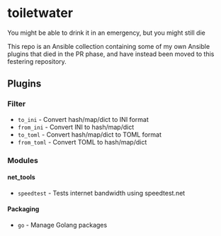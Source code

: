 # toiletwater
You might be able to drink it in an emergency, but you might still die

This repo is an Ansible collection containing some of my own Ansible plugins that died in the PR phase, and have instead been moved to this festering repository.

## Plugins

### Filter

* `to_ini` - Convert hash/map/dict to INI format
* `from_ini` - Convert INI to hash/map/dict
* `to_toml` - Convert hash/map/dict to TOML format
* `from_toml` - Convert TOML to hash/map/dict

### Modules

#### net_tools

* `speedtest` - Tests internet bandwidth using speedtest.net

#### Packaging

* `go` - Manage Golang packages
